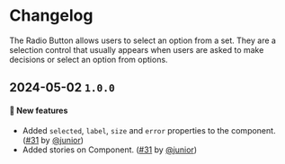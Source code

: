 # Changelog

The Radio Button allows users to select an option from a set. They are a selection control that usually appears when users are asked to make decisions or select an option from options.

## 2024-05-02 `1.0.0`

#### 🎉 New features

- Added `selected`, `label`, `size` and `error` properties to the component. ([#31](https://git.rarolabs.com.br/frontend/rarui/-/merge_requests/31) by [@junior](https://git.rarolabs.com.br/junior))
- Added stories on Component. ([#31](https://git.rarolabs.com.br/frontend/rarui/-/merge_requests/31) by [@junior](https://git.rarolabs.com.br/junior))

<!-- #### 🛠 Breaking changes -->

<!-- #### 📚 3rd party library updates -->

<!-- #### 🎉 New features -->

<!-- #### 🐛 Bug fixes -->

<!-- #### 💡 Others -->
